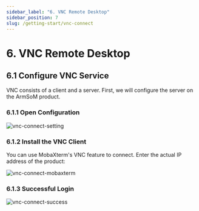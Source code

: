 ```yaml
---
sidebar_label: "6. VNC Remote Desktop"
sidebar_position: 7
slug: /getting-start/vnc-connect
---
```


# 6. VNC Remote Desktop  

## 6.1 Configure VNC Service  

VNC consists of a client and a server. First, we will configure the server on the ArmSoM product.  

### 6.1.1 Open Configuration  

![vnc-connect-setting](/img/getting-started/vnc-connect-setting.png)  

### 6.1.2 Install the VNC Client  

You can use MobaXterm's VNC feature to connect. Enter the actual IP address of the product:  

![vnc-connect-mobaxterm](/img/getting-started/vnc-connect-mobaxterm.png)  

### 6.1.3 Successful Login  

![vnc-connect-success](/img/getting-started/vnc-connect-success.png)  